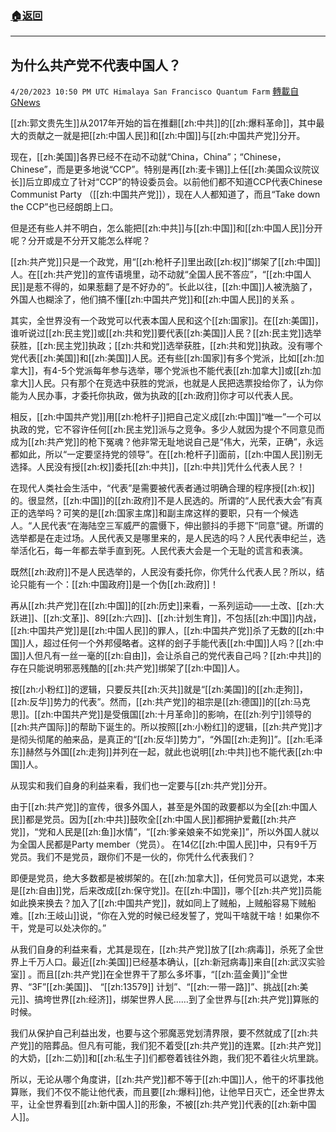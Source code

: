 ###  [:house:返回](README.md)
---


## 为什么共产党不代表中国人？
`4/20/2023 10:50 PM UTC Himalaya San Francisco Quantum Farm` [轉載自GNews](https://gnews.org/articles/1243054)

[[zh:郭文贵先生]]从2017年开始的旨在推翻[[zh:中共]]的[[zh:爆料革命]]，其中最大的贡献之一就是把[[zh:中国人民]]和[[zh:中国]]与[[zh:中国共产党]]分开。

现在，[[zh:美国]]各界已经不在动不动就“China，China”；“Chinese，Chinese”，而是更多地说“CCP”。特别是再[[zh:麦卡锡]]上任[[zh:美国众议院议长]]后立即成立了针对“CCP”的特设委员会。以前他们都不知道CCP代表Chinese Communist Party （[[zh:中国共产党]]），现在人人都知道了，而且“Take down the CCP”也已经朗朗上口。

但是还有些人并不明白，怎么能把[[zh:中共]]与[[zh:中国]]和[[zh:中国人民]]分开呢？分开或是不分开又能怎么样呢？

[[zh:共产党]]只是一个政党，用“[[zh:枪杆子]]里出政[[zh:权]]”绑架了[[zh:中国]]人。在[[zh:共产党]]的宣传语境里，动不动就“全国人民不答应”，“[[zh:中国人民]]是惹不得的，如果惹翻了是不好办的”。长此以往，[[zh:中国]]人被洗脑了，外国人也糊涂了，他们搞不懂[[zh:中国共产党]]和[[zh:中国人民]]的关系 。

其实，全世界没有一个政党可以代表本国人民和这个[[zh:国家]]。在[[zh:美国]]，谁听说过[[zh:民主党]]或[[zh:共和党]]要代表[[zh:美国]]人民？[[zh:民主党]]选举获胜，[[zh:民主党]]执政；[[zh:共和党]]选举获胜，[[zh:共和党]]执政。没有哪个党代表[[zh:美国]]和[[zh:美国]]人民。还有些[[zh:国家]]有多个党派，比如[[zh:加拿大]]，有4-5个党派每年参与选举，哪个党派也不能代表[[zh:加拿大]]或[[zh:加拿大]]人民。只有那个在竞选中获胜的党派，也就是人民把选票投给你了，认为你能为人民办事，才委托你执政，做为执政的[[zh:政府]]你才可以代表人民。

相反，[[zh:中国共产党]]用[[zh:枪杆子]]把自己定义成[[zh:中国]]“唯一”一个可以执政的党，它不容许任何[[zh:民主党]]派与之竞争。多少人就因为提个不同意见而成为[[zh:共产党]]的枪下冤魂？他非常无耻地说自己是“伟大，光荣，正确”，永远都如此，所以“一定要坚持党的领导”。在[[zh:枪杆子]]面前，[[zh:中国人民]]别无选择。人民没有授[[zh:权]]委托[[zh:中共]]，[[zh:中共]]凭什么代表人民？！

在现代人类社会生活中，“代表”是需要被代表者通过明确合理的程序授[[zh:权]]的。很显然，[[zh:中国]]的[[zh:政府]]不是人民选的。所谓的“人民代表大会”有真正的选举吗？可笑的是[[zh:国家主席]]和副主席这样的要职，只有一个候选人。“人民代表“在海陆空三军威严的震慑下，伸出颤抖的手摁下“同意”键。所谓的选举都是在走过场。人民代表又是哪里来的，是人民选的吗？人民代表申纪兰，选举活化石，每一年都去举手直到死。人民代表大会是一个无耻的谎言和表演。

既然[[zh:政府]]不是人民选举的，人民没有委托你，你凭什么代表人民？所以，结论只能有一个：[[zh:中国政府]]是一个伪[[zh:政府]]！

再从[[zh:共产党]]在[[zh:中国]]的[[zh:历史]]来看，一系列运动——土改、[[zh:大跃进]]、[[zh:文革]]、89[[zh:六四]]、[[zh:计划生育]]，不包括[[zh:中国]]内战，[[zh:中国共产党]]是[[zh:中国人民]]的罪人，[[zh:中国共产党]]杀了无数的[[zh:中国]]人，超过任何一个外邦侵略者。这样的刽子手能代表[[zh:中国]]人吗？[[zh:中国]]人但凡有一丝一毫的[[zh:自由]]，会让杀自己的党代表自己吗？[[zh:中共]]的存在只能说明邪恶残酷的[[zh:共产党]]绑架了[[zh:中国]]人。

按[[zh:小粉红]]的逻辑，只要反共[[zh:灭共]]就是“[[zh:美国]]的[[zh:走狗]]，[[zh:反华]]势力的代表”。然而，[[zh:共产党]]的祖宗是[[zh:德国]]的[[zh:马克思]]。[[zh:中国共产党]]是受俄国[[zh:十月革命]]的影响，在[[zh:列宁]]领导的[[zh:共产国际]]的帮助下诞生的。所以按照[[zh:小粉红]]的逻辑，[[zh:共产党]]才是彻头彻尾的舶来品，是真正的“[[zh:反华]]势力”，“外国[[zh:走狗]]”。[[zh:毛泽东]]赫然与外国[[zh:走狗]]并列在一起，就此也说明[[zh:中共]]也不能代表[[zh:中国]]人。 

从现实和我们自身的利益来看，我们也一定要与[[zh:共产党]]分开。

由于[[zh:共产党]]的宣传，很多外国人，甚至是外国的政要都以为全[[zh:中国人民]]都是党员。因为[[zh:中共]]鼓吹全[[zh:中国人民]]都拥护爱戴[[zh:共产党]]，“党和人民是[[zh:鱼]]水情”，“[[zh:爹亲娘亲不如党亲]]”，所以外国人就以为全国人民都是Party member（党员）。 在14亿[[zh:中国人民]]中，只有9千万党员。我们不是党员，跟你们不是一伙的，你凭什么代表我们？

即便是党员，绝大多数都是被绑架的。在[[zh:加拿大]]，任何党员可以退党，本来是[[zh:自由]]党，后来改成[[zh:保守党]]。在[[zh:中国]]，哪个[[zh:共产党]]员能如此换来换去？加入了[[zh:中国共产党]]，就如同上了贼船，上贼船容易下贼船难。[[zh:王岐山]]说，“你在入党的时候已经发誓了，党叫干啥就干啥！如果你不干，党是可以处决你的。”

从我们自身的利益来看，尤其是现在，[[zh:共产党]]放了[[zh:病毒]]，杀死了全世界上千万人口。最近[[zh:美国]]已经基本确认，[[zh:新冠病毒]]来自[[zh:武汉实验室]] 。而且[[zh:共产党]]在全世界干了那么多坏事，“[[zh:蓝金黄]]”全世界、“3F”[[zh:美国]]、 “[[zh:13579]] 计划”、“[[zh:一带一路]]”、挑战[[zh:美元]]、搞垮世界[[zh:经济]]，绑架世界人民……到了全世界与[[zh:共产党]]算账的时候。

我们从保护自己利益出发，也要与这个邪魔恶党划清界限，要不然就成了[[zh:共产党]]的陪葬品。但凡有可能，我们犯不着受[[zh:共产党]]的连累。[[zh:共产党]]的大奶，[[zh:二奶]]和[[zh:私生子]]们都卷着钱往外跑，我们犯不着往火坑里跳。 

所以，无论从哪个角度讲，[[zh:共产党]]都不等于[[zh:中国]]人，他干的坏事找他算账，我们不仅不能让他代表，而且要[[zh:爆料]]他，让他早日灭亡，还全世界太平，让全世界看到[[zh:新中国人]]的形象，不被[[zh:共产党]]代表的[[zh:新中国人]]。


